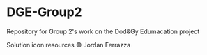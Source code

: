 # DGE-Group2
Repository for Group 2's work on the Dod&amp;Gy Edumacation project

Solution icon resources &copy; Jordan Ferrazza
